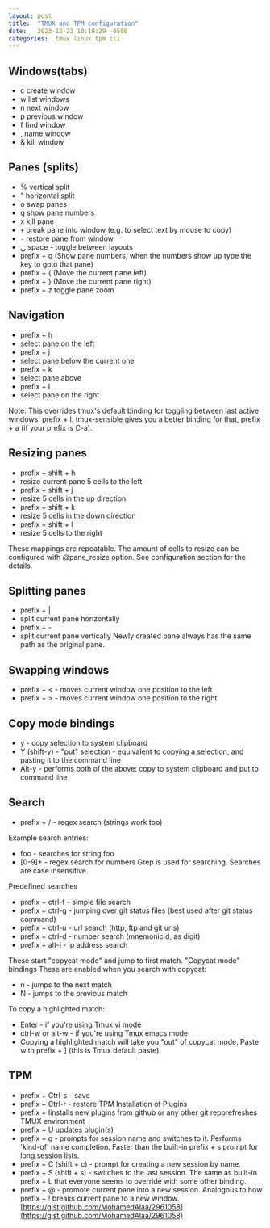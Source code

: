 ```yaml
---
layout: post
title:  "TMUX and TPM configuration"
date:   2023-12-23 10:18:29 -0500
categories:  tmux linux tpm cli
---
```

## Windows(tabs)

* c  create window
* w  list windows
* n  next window
* p  previous window
* f  find window
* ,  name window
* &  kill window

## Panes (splits)

* %  vertical split
* "  horizontal split
* o  swap panes
* q  show pane numbers
* x  kill pane
* `+`  break pane into window (e.g. to select text by mouse to copy)
* `-`  restore pane from window
* ⍽  space - toggle between layouts
* prefix + q (Show pane numbers, when the numbers show up type the key to goto
  that pane)
* prefix + { (Move the current pane left)
* prefix + } (Move the current pane right)
* prefix + z toggle pane zoom

## Navigation

* prefix + h
* select pane on the left
* prefix + j
* select pane below the current one
* prefix + k
* select pane above
* prefix + l
* select pane on the right

Note: This overrides tmux's default binding for toggling between last active
windows, prefix + l. tmux-sensible gives you a better binding for that,
prefix + a (if your prefix is C-a).

## Resizing panes

* prefix + shift + h
* resize current pane 5 cells to the left
* prefix + shift + j
* resize 5 cells in the up direction
* prefix + shift + k
* resize 5 cells in the down direction
* prefix + shift + l
* resize 5 cells to the right

These mappings are repeatable. The amount of cells to resize can be configured with @pane_resize option. See configuration section for the details.

## Splitting panes

* prefix + |
* split current pane horizontally
* prefix + -
* split current pane vertically
  Newly created pane always has the same path as the original pane.

## Swapping windows

* prefix + \< - moves current window one position to the left
* prefix + > - moves current window one position to the right

## Copy mode bindings

* y - copy selection to system clipboard
* Y (shift-y) - "put" selection - equivalent to copying a selection, and pasting it to the command line
* Alt-y - performs both of the above: copy to system clipboard and put to command line

## Search

* prefix + / - regex search (strings work too)

Example search entries:

* foo - searches for string foo
* \[0-9\]+ - regex search for numbers Grep is used for searching.  Searches are case insensitive.

Predefined searches

* prefix + ctrl-f - simple file search
* prefix + ctrl-g - jumping over git status files (best used after git status command)
* prefix + ctrl-u - url search (http, ftp and git urls)
* prefix + ctrl-d - number search (mnemonic d, as digit)
* prefix + alt-i - ip address search

These start "copycat mode" and jump to first match. "Copycat mode" bindings
These are enabled when you search with copycat:

* n - jumps to the next match
* N - jumps to the previous match

To copy a highlighted match:

* Enter - if you're using Tmux vi mode
* ctrl-w or alt-w - if you're using Tmux emacs mode
* Copying a highlighted match will take you "out" of copycat mode. Paste with prefix + \] (this is Tmux default paste).

## TPM

* prefix + Ctrl-s - save
* prefix + Ctrl-r - restore TPM Installation of Plugins
* prefix + Iinstalls new plugins from github or any other git reporefreshes TMUX environment
* prefix + U updates plugin(s)
* prefix + g - prompts for session name and switches to it. Performs 'kind-of' name completion. Faster than the built-in prefix + s prompt for long session lists.
* prefix + C (shift + c) - prompt for creating a new session by name.
* prefix + S (shift + s) - switches to the last session. The same as built-in prefix + L that everyone seems to override with some other binding.
* prefix + @ - promote current pane into a new session. Analogous to how prefix + ! breaks current pane to a new window.
  [https://gist.github.com/MohamedAlaa/2961058](https://gist.github.com/MohamedAlaa/2961058)
